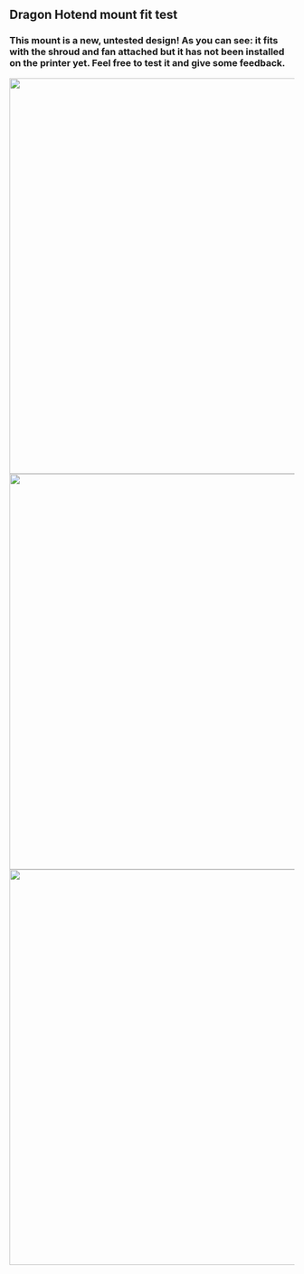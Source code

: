 ## Dragon Hotend mount fit test

### This mount is a new, untested design! As you can see: it fits with the shroud and fan attached but it has not been installed on the printer yet. Feel free to test it and give some feedback.

<img src="Images/Dragon_Hotend_mount_front.jpeg" width="700">

<img src="Images/Dragon_Hotend_mount_side.jpeg" width="700">

<img src="Images/Dragon_Hotend_mount_with_shroud.jpeg" width="700">